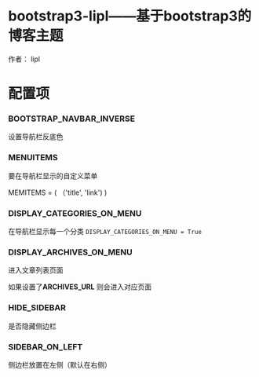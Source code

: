# bootstrap3-lipl——基于bootstrap3的博客主题

作者： lipl

# 配置项

### BOOTSTRAP_NAVBAR_INVERSE
设置导航栏反底色

### MENUITEMS
要在导航栏显示的自定义菜单

MEMITEMS = (
				（'title', 'link')
			)

### DISPLAY_CATEGORIES_ON_MENU
在导航栏显示每一个分类
`DISPLAY_CATEGORIES_ON_MENU = True`


### DISPLAY_ARCHIVES_ON_MENU
进入文章列表页面

如果设置了**ARCHIVES_URL** 则会进入对应页面


### HIDE_SIDEBAR
是否隐藏侧边栏


### SIDEBAR_ON_LEFT
侧边栏放置在左侧（默认在右侧）


